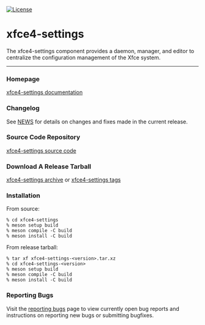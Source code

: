 [![License](https://img.shields.io/badge/License-GPL%20v2-blue.svg)](https://gitlab.xfce.org/xfce/xfce4-settings/COPYING)

xfce4-settings
====================

The xfce4-settings component provides a daemon, manager, and editor to
centralize the configuration management of the Xfce system.

----

### Homepage

[xfce4-settings documentation](https://docs.xfce.org/xfce/xfce4-settings/start)

### Changelog

See [NEWS](https://gitlab.xfce.org/xfce/xfce4-settings/-/blob/master/NEWS) for details on changes and fixes made in the current release.

### Source Code Repository

[xfce4-settings source code](https://gitlab.xfce.org/xfce/xfce4-settings)

### Download A Release Tarball

[xfce4-settings archive](https://archive.xfce.org/src/xfce/xfce4-settings)
    or
[xfce4-settings tags](https://gitlab.xfce.org/xfce/xfce4-settings/-/tags)
### Installation

From source: 

    % cd xfce4-settings
    % meson setup build
    % meson compile -C build
    % meson install -C build

From release tarball:

    % tar xf xfce4-settings-<version>.tar.xz
    % cd xfce4-settings-<version>
    % meson setup build
    % meson compile -C build
    % meson install -C build

### Reporting Bugs

Visit the [reporting bugs](https://docs.xfce.org/xfce/xfce4-settings/bugs) page to view currently open bug reports and instructions on reporting new bugs or submitting bugfixes.

